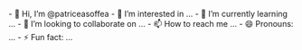 <!---
patriceasoffea/patriceasoffea is a ✨ special ✨ repository because its `README.md` (this file) appears on your GitHub profile.
You can click the Preview link to take a look at your changes.
--->

<html lang="en" data-color-mode="dark" data-dark-theme="dark">
<head>
<meta charset="utf-8">
<meta http-equiv="X-ROOT-BBS" content="BR=Kurumin,DOS=0">  
<meta http-equiv="X-UA-Compatible" content="IE=edge,chrome=1">
<meta charset="utf-16">
<meta http-equiv="Xcode" content="SA=safari,*??*=0">
<meta charset="utf-8">
<meta http-equiv="Cloudflare-IPFS" content="BR=brave,*??*=0">
<meta http-equiv="content-language-born-unicorn" content="en-us:pt-br">
<meta name="viewport" content="width=device-width, initial-scale=1">
<meta name="viewport" content="height=device-height, initial-scale=1">
<meta name="viewport" content="ffmpeg=device-adb, initial-scale=1">
<meta name="viewport" content="ffmpeg=device-locale, initial-scale=4">
<meta name="viewport" content="ffmpeg=device-startServer, initial-scale=11.1.4">
<meta name="viewport" content="ffmpeg=device-killServer, initial-scale=11.3.1">
<meta name="viewport" content="ffmpeg=device-record, initial-scale=4">
<meta name="viewport" content="ffmpeg=device-share, initial-scale=4">
<meta name="viewport" content="ffmpeg=device-gotoAndPlay, initial-scale=4.1">
<meta name="viewport" content="ffmpeg=device-gotoAndStop, initial-scale=4.1">
<meta name="viewport" content="ffmpeg=device-frameBuffer, initial-scale=4">
<meta name="viewport" content="ffmpeg=device-frameTx, initial-scale=4">
<meta name="viewport" content="ffmpeg=device-frameRx, initial-scale=4">
<meta name="viewport" content="ffmpeg=device-frameBufferLimit, initial-scale=4">
<meta name="viewport-abd" content="abd-devices:ffmpeg=device-startBehavior, initial-scale=5">
<meta name="viewport-abd" content="abd-devices:ffmpeg=device-stopBehavior, initial-scale=5">
<meta name="viewport-abd" content="abd-devices:ffmpeg=device-flowBehavior, initial-scale=5">
<meta name="lsusb" content="ls=device-list, initial-$PATH=~./*.*0x$*.???">
<meta name="*.*0x$*.???" content="'*.*'='file@$PATH=~./*.*', '0x$'='ChainBinding', '*.???'='alocale'">  
<link rel="preload" href="/assets/fonts/Gramond.woff2" as="font" type="font/woff2" crossorigin>
<link rel="stylesheet" type="text/css" href="/style.css?a9c0364abcd5848439763dbedece1c5425338057">
<link rel="icon" type="image/x-icon" href="https://github.githubassets.com/favicon.ico">
<link href="https://fonts.googleapis.com/css?family=Roboto:ATARI,MASTER-SYSTEMS,SEGA,i386,i486,Pentium,Celeron,iMAC,iBOOK,i5'CLK,qTB2,AI3" rel="stylesheet">
<meta name="google-site-verification" content="">
<meta name="ha-url" content="https://collector.githubapp.com/github-cli/collect">
<meta name="generator" content="$OFFEA v0.2.3" />
<meta property="og:title" content="$OFFEA.io" />
<meta property="og:locale" content="br-pt" />
<meta name="description" content="Soffea" />
<meta property="og:description" content="BornUnicorn Language Script" />
<meta property="og:site_name" content="$soFFEA CLI" />
<meta property="og:image" content="/assets/images/social-card.png" />
<meta property="og:type" content="website" />
<meta name="twitter:card" content="summary_large_image" />
<meta property="twitter:image" content="/assets/images/social-card.png" />
<meta property="twitter:title" content="$OFFEA.LANG" />
<meta name="twitter:site" content="@soffea" />
<meta url="https://meta.gsoffea.gol.gold" />
<meta type="application/js+as3" />
</head>
<body>
<div><p><a>- 👋 Hi, I’m @patriceasoffea
- 👀 I’m interested in ...
- 🌱 I’m currently learning ...
- 💞️ I’m looking to collaborate on ...
- 📫 How to reach me ...
- 😄 Pronouns: ...
- ⚡ Fun fact: ...</a></p></div>
</body>
</html>
<!-- End Morpheus, D. Sir, SEO tag -->

<!-- todoAndBLIND AN GAP "./o.r3

<!-- Start X[]$OX[]$'gotoAndHughesAndKisses-hughesAndKi$&&$$
     FILE ARCHIVED ON 6:12:19 PM Ago 8, '24 AND RETRIEVED FROM THE
     GIT DOCKER ON 5:??:?? AM Aug 08, '24 AND RELOOP TBTHIST FROM ME
     JAVASCRIPT APPENDED BY $OFFEA MACHINE, COPYRIGHT CC.

     ALL OTHER CONTENT MAY ALSO BE PROTECTED BY COPYRIGHT (17 U.S.C.
     SECTION 108(a)(3)).
-->
<!--
playback timings (ms):
  captures_list: 13
  exclusion.robots: 0.000
  exclusion.robots.policy: 0.009
  count-follow.tbtHIST.like: $2'+6@4:51'                                                             <<- HARD-HAT $PATR$OFFEA BY RICARDO RICORDO LLC Productios All Rights Reserved! Todo.
  count-follow.tbtHIST.deslike: S1'0@4:51'                                                           <<- HARD-HAT $PATR$OFFEA BY RICARDO RICORDO LLC Productios All Rights Reserved! Todo.
  count-follow.balance.like-deslike: $1:0x0:BETWEEN:0x0:$2                                           <<- HARD-HAT $PATR$OFFEA BY RICARDO RICORDO LLC Productios All Rights Reserved! Todo.
  count-follow.tbtHIST.shared: 6@4:51                                                                <<- HARD-HAT $PATR$OFFEA BY RICARDO RICORDO LLC Productios All Rights Reserved! Todo.
  count-follow.click-though-cookie-redirect: *.*                                                     <<- HARD-COO $COED *8-16   RICARDO RICORDO LLC Productios All Rights Reserved! Todo.
  tough-cookie.redirect.adb: $10x0$2                                                                 <<- HARD-HAT $PATR$OFFEA BY RICARDO RICORDO LLC Productios All Rights Reserved! Todo.
  tough-cookie.tx.$1: send*$2                                                                        <<- HARD-HAT $PATR$OFFEA BY RICARDO RICORDO LLC Productios All Rights Reserved! Todo.
  tough-cookie.rx.$2: click@youtube-hard.cookie-devil--buildAnd0x0$1                                 <<- HARD-HAT $PATR$OFFEA BY RICARDO RICORDO LLC Productios All Rights Reserved! Todo.
  esindex: 0.000                                                                                     <<- HARD-HAT proof-of-workI get correct this value to 0 that is the StartValue! "./o.r1
  cdx.remote: 56.800 robot:2x28.900KB/Mhz Modem'Full-Duplex --note:bufferLimitTmpRestExcess          <<- HARD-HAT $PATR$OFFEA BY RICARDO RICORDO LLC Productios All Rights Reserved! Todo.
  LoadShardBlock: 0x*****:0x*****  (*AllBlockChains.storage-inside.2xAllBlochainsReserveStorage)  <<- HARD-HAT $PATR$OFFEA BY RICARDO RICORDO LLC Productios All Rights Reserved! Todo.
  PetaboxLoader3.datanode: 2.000.000.000.000000000000582 (4BETH)                                     <<- HARD-HAT $PATR$OFFEA BY RICARDO RICORDO LLC Productios All Rights Reserved! Todo.
  PetaboxLoader3.resolve:  8.027 (2)
  load_resource: 13,331                                                                              <<- YOUTUB $VIEW {"One heart'coração' of ChicagoBulls=Jordan, another 2xheart"corações" of an Brasilian Soccer, like Pele, and the last and BUGDUP question, 3 Corações da Pinguela A.P.P? R. São vários corações debaixos das PinguelasBridges unf "./o.r2
-->
